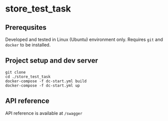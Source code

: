 # store_test_task

## Prerequsites
Developed and tested in Linux (Ubuntu) environment only. Requires `git` and `docker` to be installed. 

## Project setup and dev server
```
git clone 
cd ./store_test_task
docker-compose -f dc-start.yml build
docker-compose -f dc-start.yml up
```
## API reference
API reference is available at `/swagger`